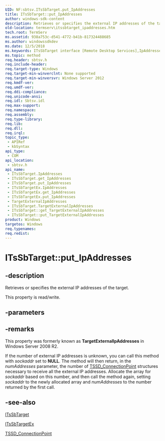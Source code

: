 ```yaml
---
UID: NF:sbtsv.ITsSbTarget.put_IpAddresses
title: ITsSbTarget::put_IpAddresses
author: windows-sdk-content
description: Retrieves or specifies the external IP addresses of the target.
old-location: termserv\itssbtarget_ipaddresses.htm
tech.root: TermServ
ms.assetid: 938a753c-d541-4772-b41b-817324488685
ms.author: windowssdkdev
ms.date: 12/5/2018
ms.keywords: ITsSbTarget interface [Remote Desktop Services],IpAddresses property, ITsSbTarget.IpAddresses, ITsSbTarget.TargetExternalIpAddresses, ITsSbTarget.put_IpAddresses, ITsSbTarget::IpAddresses, ITsSbTarget::get_IpAddresses, ITsSbTarget::get_TargetExternalIpAddresses, ITsSbTarget::put_IpAddresses, ITsSbTarget::put_TargetExternalIpAddresses, ITsSbTargetEx interface [Remote Desktop Services],IpAddresses property, ITsSbTargetEx.IpAddresses, ITsSbTargetEx::get_IpAddresses, ITsSbTargetEx::put_IpAddresses, IpAddresses property [Remote Desktop Services], IpAddresses property [Remote Desktop Services],ITsSbTarget interface, IpAddresses property [Remote Desktop Services],ITsSbTargetEx interface, TargetExternalIpAddresses, TargetExternalIpAddresses property [Remote Desktop Services], TargetExternalIpAddresses property [Remote Desktop Services],ITsSbTarget interface, put_IpAddresses, sbtsv/ITsSbTarget::IpAddresses, sbtsv/ITsSbTarget::get_IpAddresses, sbtsv/ITsSbTarget::put_IpAddresses, sbtsv/ITsSbTargetEx::IpAddresses, sbtsv/ITsSbTargetEx::get_IpAddresses, sbtsv/ITsSbTargetEx::put_IpAddresses, termserv.itssbtarget_ipaddresses
ms.topic: method
req.header: sbtsv.h
req.include-header: 
req.target-type: Windows
req.target-min-winverclnt: None supported
req.target-min-winversvr: Windows Server 2012
req.kmdf-ver: 
req.umdf-ver: 
req.ddi-compliance: 
req.unicode-ansi: 
req.idl: Sbtsv.idl
req.max-support: 
req.namespace: 
req.assembly: 
req.type-library: 
req.lib: 
req.dll: 
req.irql: 
topic_type:
 - APIRef
 - kbSyntax
api_type:
 - COM
api_location:
 - sbtsv.h
api_name:
 - ITsSbTarget.IpAddresses
 - ITsSbTarget.get_IpAddresses
 - ITsSbTarget.put_IpAddresses
 - ITsSbTargetEx.IpAddresses
 - ITsSbTargetEx.get_IpAddresses
 - ITsSbTargetEx.put_IpAddresses
 - TargetExternalIpAddresses
 - ITsSbTarget.TargetExternalIpAddresses
 - ITsSbTarget::get_TargetExternalIpAddresses
 - ITsSbTarget::put_TargetExternalIpAddresses
product: Windows
targetos: Windows
req.typenames: 
req.redist: 
---
```


# ITsSbTarget::put_IpAddresses


## -description


 Retrieves or specifies the external IP addresses of the target.

This property is read/write.


## -parameters


## -remarks



This property was formerly known as <b>TargetExternalIpAddresses</b> in Windows Server 2008 R2.

If the number of external IP addresses is unknown, you can call this method with <i>sockaddr</i> set to <b>NULL</b>. The method will then return, in the <i>numAddresses</i> parameter, the number of <a href="https://msdn.microsoft.com/489d79ab-8a59-4789-9dca-df26018bf58c">TSSD_ConnectionPoint</a> structures necessary to receive all the external IP addresses. Allocate the array for <i>sockaddr</i> based on this number, and then call the method again, setting <i>sockaddr</i> to the newly allocated array and <i>numAddresses</i> to the number returned by the first call.




## -see-also




<a href="https://msdn.microsoft.com/bcb26b43-ec6e-4cc8-9d40-15a7a3a62582">ITsSbTarget</a>



<a href="https://msdn.microsoft.com/3f0f26fb-e8bc-47eb-8038-e51792ad4376">ITsSbTargetEx</a>



<a href="https://msdn.microsoft.com/489d79ab-8a59-4789-9dca-df26018bf58c">TSSD_ConnectionPoint</a>
 

 

